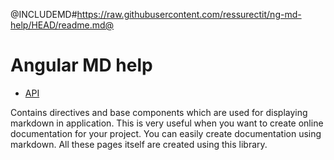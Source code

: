<div class="flex-row flex-end">
    <a href="https://github.com/ressurectit/ng-md-help">
        <span class="fab fa-github"></span>
    </a>
</div>

@INCLUDEMD#https://raw.githubusercontent.com/ressurectit/ng-md-help/HEAD/readme.md@

# Angular MD help

- [API](/content/api/ng-md-help/md-help-web)

Contains directives and base components which are used for displaying markdown in application. This is very useful when you want to create online documentation for your project. You can easily create documentation using markdown. All these pages itself are created using this library.